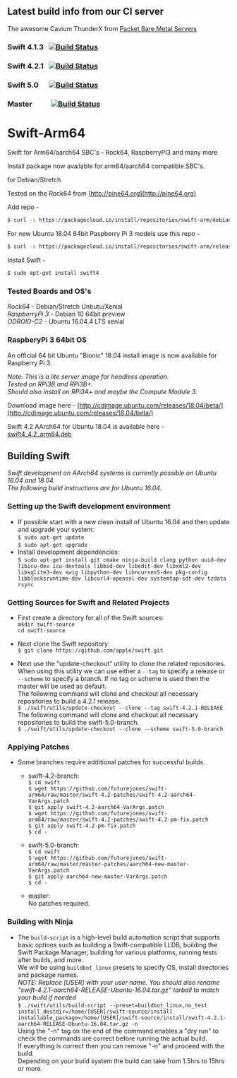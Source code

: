 ## Latest build info from our CI server
The awesome Cavium ThunderX from [Packet Bare Metal Servers](https://www.packet.com/cloud/servers/c1-large-arm/)

### Swift 4.1.3 &nbsp; [![Build Status](http://futurejones.xyz:8080/job/swift-4.1-branch-aarch64/badge/icon)](http://futurejones.xyz:8080/job/swift-4.1-branch-aarch64)   
### Swift 4.2.1 &nbsp; [![Build Status](http://futurejones.xyz:8080/job/swift-4.2-aarch64-RELEASE/5/badge/icon)](http://futurejones.xyz:8080/job/swift-4.2-aarch64-RELEASE)
### Swift 5.0 &nbsp;&nbsp;&nbsp;&nbsp; [![Build Status](http://futurejones.xyz:8080/job/swift-5.0-aarch64/badge/icon)](http://futurejones.xyz:8080/job/swift-5.0-aarch64)
### Master &nbsp;&nbsp;&nbsp;&nbsp;&nbsp;&nbsp;&nbsp;&nbsp;&nbsp; [![Build Status](http://futurejones.xyz:8080/job/swift-master-aarch64/badge/icon)](http://futurejones.xyz:8080/job/swift-master-aarch64)

# Swift-Arm64
Swift for Arm64/aarch64 SBC's - Rock64, RaspberryPi3 and many more

Install package now available for arm64/aarch64 compatible SBC's.

for Debian/Stretch

Tested on the Rock64 from [http://pine64.org](http://pine64.org)

Add repo -

```bash
$ curl -s https://packagecloud.io/install/repositories/swift-arm/debian/script.deb.sh | sudo bash
```  
For new Ubuntu 18.04 64bit Paspberry Pi 3 models use this repo -  

```bash
$ curl -s https://packagecloud.io/install/repositories/swift-arm/release/script.deb.sh | sudo bash
``` 

Install Swift - 

```bash
$ sudo apt-get install swift4
```

### Tested Boards and OS's

*Rock64* - Debian/Stretch Unbutu/Xenial  
*RaspberryPi 3* - Debian 10 64bit preview  
*ODROID-C2* - Ubuntu 16.04.4 LTS xenial

### RaspberyPi 3 64bit OS

An official 64 bit Ubuntu "Bionic" 18.04 install image is now available for Raspberry Pi 3.

*Note: This is a lite server image for headless operation.*  
*Tested on RPi3B and RPi3B+.*  
*Should also install on RPi3A+ and maybe the Compute Module 3.*

Download image here - [http://cdimage.ubuntu.com/releases/18.04/beta/](http://cdimage.ubuntu.com/releases/18.04/beta/)

Swift 4.2 AArch64 for Ubuntu 18.04 is available here - [swift4_4.2_arm64.deb](https://packagecloud.io/swift-arm/release/packages/ubuntu/bionic/swift4_4.2_arm64.deb)

## Building Swift

*Swift development on AArch64 systems is currently possible on Ubuntu 16.04 and 18.04.*  
*The following build instructions are for Ubuntu 16.04.*

### Setting up the Swift development environment
* If possible start with a new clean install of Ubuntu 16.04 and then update and upgrade your system:  
```$ sudo apt-get update```  
```$ sudo apt-get upgrade```
* Install development dependencies:  
```$ sudo apt-get install git cmake ninja-build clang python uuid-dev libicu-dev icu-devtools libbsd-dev libedit-dev libxml2-dev libsqlite3-dev swig libpython-dev libncurses5-dev pkg-config libblocksruntime-dev libcurl4-openssl-dev systemtap-sdt-dev tzdata rsync```  

### Getting Sources for Swift and Related Projects
* First create a directory for all of the Swift sources:  
```mkdir swift-source```  
```cd swift-source```

* Next clone the Swift repository:  
```$ git clone https://github.com/apple/swift.git```

* Next use the "update-checkout" utility to clone the related repositories. When using this utility we can use either a `--tag` to specify a release or `--scheme` to specify a branch. If no tag or scheme is used then the master will be used as default.  
The following command will clone and checkout all necessary repositories to build a 4.2.1 release.  
```$ ./swift/utils/update-checkout --clone --tag swift-4.2.1-RELEASE```  
The following command will clone and checkout all necessary repositories to build the swift-5.0-branch.  
```$ ./swift/utils/update-checkout --clone --scheme swift-5.0-branch```

### Applying Patches
* Some branches require additional patches for successful builds.  
  * swift-4.2-branch:  
  ```$ cd swift```  
  ```$ wget https://github.com/futurejones/swift-arm64/raw/master/swift-4.2-patches/swift-4.2-aarch64-VarArgs.patch```  
  ```$ git apply swift-4.2-aarch64-VarArgs.patch```  
  ```$ wget https://github.com/futurejones/swift-arm64/raw/master/swift-4.2-patches/swift-4.2-pm-fix.patch```  
  ```$ git apply swift-4.2-pm-fix.patch```  
  ```$ cd -```
  
  * swift-5.0-branch:  
  ```$ cd swift```  
  ```$ wget https://github.com/futurejones/swift-arm64/raw/master/master-patches/aarch64-new-master-VarArgs.patch```  
  ```$ git apply aarch64-new-master-VarArgs.patch```  
  ```$ cd -```

  * master:  
  No patches required.

### Building with Ninja
* The ```build-script``` is a high-level build automation script that supports basic options such as building a Swift-compatible LLDB, building the Swift Package Manager, building for various platforms, running tests after builds, and more.  
We will be using ```buildbot_linux``` presets to specify OS, install directories and package names.  
*NOTE: Replace [USER] with your user name. You should also rename "swift-4.2.1-aarch64-RELEASE-Ubuntu-16.04.tar.gz" tarball to match your build if needed*  
```$ ./swift/utils/build-script --preset=buildbot_linux,no_test install_destdir=/home/[USER]/swift-source/install installable_package=/home/[USER]/swift-source/install/swift-4.2.1-aarch64-RELEASE-Ubuntu-16.04.tar.gz -n```  
Using the "-n" tag on the end of the command enables a "dry run" to check the commands are correct before running the actual build.  
If everything is correct then you can remove "-n" and proceed with the build.  
Depending on your build system the build can take from 1.5hrs to 15hrs or more.  
